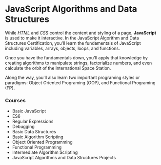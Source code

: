 # JavaScript Algorithms and Data Structures
While _HTML_ and _CSS_ control the content and styling of a page, **JavaScript** is used to make it interactive. In the JavaScript Algorithm and Data Structures Certification, you'll learn the fundamentals of JavaScript including variables, arrays, objects, loops, and functions.

Once you have the fundamentals down, you'll apply that knowledge by creating algorithms to manipulate strings, factorialize numbers, and even calculate the orbit of the International Space Station.

Along the way, you'll also learn two important programing styles or paradigms: Object Oriented Programing (OOP), and Functional Programing (FP).

### Courses
- Basic JavaScript
- ES6
- Regular Expressions
- Debugging
- Basic Data Structures
- Basic Algorithm Scripting
- Object Oriented Programming
- Functional Programming
- Intermediate Algorithm Scripting
- JavaScript Algorithms and Data Structures Projects
